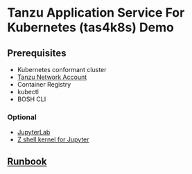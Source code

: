 # Tanzu Application Service For Kubernetes (tas4k8s) Demo

## Prerequisites

- Kubernetes conformant cluster
- [Tanzu Network Account](https://network.pivotal.io/)
- Container Registry
- kubectl
- BOSH CLI

### Optional

- [JupyterLab](https://jupyter.org/install.html)
- [Z shell kernel for Jupyter](https://github.com/danylo-dubinin/zsh-jupyter-kernel)

## [Runbook](runbook.ipynb)
